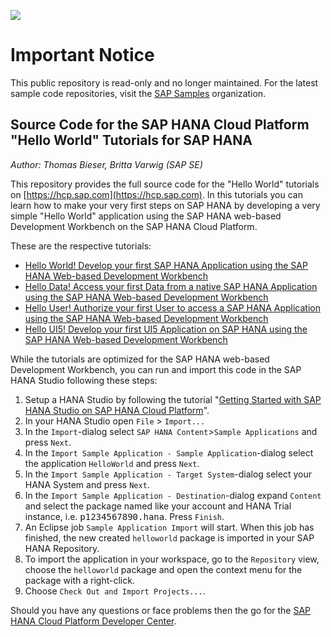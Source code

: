 ![](https://img.shields.io/badge/STATUS-NOT%20CURRENTLY%20MAINTAINED-red.svg?longCache=true&style=flat)

# Important Notice
This public repository is read-only and no longer maintained. For the latest sample code repositories, visit the [SAP Samples](https://github.com/SAP-samples) organization.

## Source Code for the SAP HANA Cloud Platform "Hello World" Tutorials for SAP HANA

*Author: Thomas Bieser, Britta Varwig (SAP SE)*

This repository provides the full source code for the "Hello World" tutorials on [https://hcp.sap.com](https://hcp.sap.com). In this tutorials you can learn how to make your very first steps on SAP HANA by developing a very simple "Hello World" application using the SAP HANA web-based Development Workbench on the SAP HANA Cloud Platform.

These are the respective tutorials:

- [Hello World! Develop your first SAP HANA Application using the SAP HANA Web-based Development Workbench](http://hcp.sap.com/developers/TutorialCatalog/nat200_1_native_hana_hello_world_with_web_ide.html) 
- [Hello Data! Access your first Data from a native SAP HANA Application using the SAP HANA Web-based Development Workbench](http://hcp.sap.com/developers/TutorialCatalog/nat200_02_native_hana_hello_data_with_webide.html)
- [Hello User! Authorize your first User to access a SAP HANA Application using the SAP HANA Web-based Development Workbench](http://hcp.sap.com/developers/TutorialCatalog/nat200_03_native_hana_hello_user_with_webide.html)
- [Hello UI5! Develop your first UI5 Application on SAP HANA using the SAP HANA Web-based Development Workbench](http://hcp.sap.com/developers/TutorialCatalog/nat200_04_native_hana_hello_ui5_with_webide.html)

While the tutorials are optimized for the SAP HANA web-based Development Workbench, you can run and import this code in the SAP HANA Studio following these steps:

1. Setup a HANA Studio by following the tutorial "[Getting Started with SAP HANA Studio on SAP HANA Cloud Platform](http://hcp.sap.com/developers/TutorialCatalog/nat201_1_native_hana_setup_eclipse.html)".
2. In your HANA Studio open `File` > `Import...`
3. In the  `Import`-dialog select `SAP HANA Content`>`Sample Applications` and press `Next`. 
4. In the `Import Sample Application - Sample Application`-dialog select the application `HelloWorld` and press `Next`.
5. In the `Import Sample Application - Target System`-dialog select your HANA System and press `Next`.
6. In the `Import Sample Application - Destination`-dialog expand `Content` and select the package named like your account and HANA Trial instance, i.e. <kbd>p1234567890.hana</kbd>. Press `Finish`.
7. An Eclipse job `Sample Application Import` will start. When this job has finished, the new created `helloworld` package is imported in your SAP HANA Repository. 
8. To import the application in your workspace, go to the `Repository` view, choose the `helloworld` package and open the context menu for the package with a right-click.
9. Choose `Check Out and Import Projects...`. 

Should you have any questions or face problems then the go for the [SAP HANA Cloud Platform Developer Center](http://scn.sap.com/community/developer-center/cloud-platform/content?filterID=contentstatus%5Bpublished%5D~objecttype~objecttype%5Bthread%5D).
